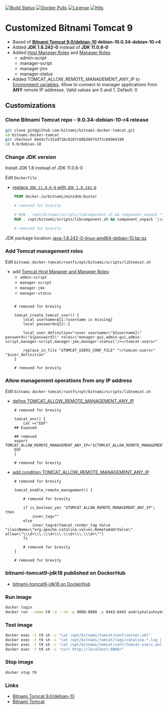 [![Build Status](https://travis-ci.org/AndriyKalashnykov/bitnami-tomcat9-jdk18.svg?branch=master)](https://travis-ci.org/AndriyKalashnykov/bitnami-tomcat9-jdk18)
[![Docker Pulls](https://img.shields.io/docker/pulls/andriykalashnykov/bitnami-tomcat9-jdk18.svg)](https://hub.docker.com/r/andriykalashnykov/bitnami-tomcat9-jdk18/)
[![License](https://img.shields.io/hexpm/l/plug.svg?maxAge=2592000)]()
[![Hits](https://hits.seeyoufarm.com/api/count/incr/badge.svg?url=https%3A%2F%2Fgithub.com%2FAndriyKalashnykov%2Fbitnami-tomcat9-jdk18&count_bg=%2379C83D&title_bg=%23555555&icon=&icon_color=%23E7E7E7&title=hits&edge_flat=false)](https://hits.seeyoufarm.com)
# Customized Bitnami Tomcat 9

* Based of **[Bitnami Tomcat 9.0/debian-10]** **debian-10.0.34-debian-10-r4**
* Added **JDK 1.8.242-0** instead of **JDK 11.0.6-0**
* Added [Host Manager Roles] and [Manager Roles]
  * admin-script
  * manager-script
  * manager-jmx
  * manager-status
* Added TOMCAT_ALLOW_REMOTE_MANAGEMENT_ANY_IP to [Environment variables].
  Allow to connect to manager applications from **ANY** remote IP addresse. Valid
  values are 0 and 1. Default: 0

## Customizations

### Clone Bitnami Tomcat repo -  9.0.34-debian-10-r4 release

```bash
git clone git@github.com:bitnami/bitnami-docker-tomcat.git
cd bitnami-docker-tomcat
git checkout 8ee5c7c32ad71bc6287c68b304743f2c84964198
cd 9.0/debian-10
```

### Change JDK version

Install JDK 1.8 instead of JDK 11.0.6-0

Edit `Dockerfile`

* [replace `JDK 11.0.6-0` with `JDK 1.8.242-0`]

```Dockerfile
    FROM docker.io/bitnami/minideb:buster

    # removed for brevity

    # RUN . /opt/bitnami/scripts/libcomponent.sh && component_unpack "java" "11.0.6-0" --checksum f7446f8bec72b6b2606d37ba917accc243e6cd4e722700c39ef83832c46fb0c6
    RUN . /opt/bitnami/scripts/libcomponent.sh && component_unpack "java" "1.8.242-0" --checksum 3a70f3d1c3cd9bc6ec581b2a10373a2b323c0b9af40402ce8d19aeb0b3d02400

    # removed for brevity
```

JDK package location: [java-1.8.242-0-linux-amd64-debian-10.tar.gz](https://downloads.bitnami.com/files/stacksmith/java-1.8.242-0-linux-amd64-debian-10.tar.gz)

### Add Tomcat management roles

Edit `bitnami-docker-tomcat/rootfs/opt/bitnami/scripts/libtomcat.sh`

* add [Tomcat Host Manager and Manager Roles]:
  * `admin-script`
  * `manager-script`
  * `manager-jmx`
  * `manager-status`

```shell

    # removed for brevity

    tomcat_create_tomcat_user() {
        local username=${1:?username is missing}
        local password=${2:-}

        local user_definition="<user username=\"${username}\" password=\"${password}\" roles=\"manager-gui,admin-gui,admin-script,manager-script,manager-jmx,manager-status\"/></tomcat-users>"

        replace_in_file "$TOMCAT_USERS_CONF_FILE" "</tomcat-users>" "$user_definition"
    }

    # removed for brevity
```

### Allow management operations from any IP address

Edit `bitnami-docker-tomcat/rootfs/opt/bitnami/scripts/libtomcat.sh`

* [define TOMCAT_ALLOW_REMOTE_MANAGEMENT_ANY_IP]

```shell
    # removed for brevity

    tomcat_env() {
        cat <<"EOF"
    ## Exposed

    ## removed
    export TOMCAT_ALLOW_REMOTE_MANAGEMENT_ANY_IP="${TOMCAT_ALLOW_REMOTE_MANAGEMENT_ANY_IP:-0}"
    EOF
    }

    # removed for brevity
```

* [add condition TOMCAT_ALLOW_REMOTE_MANAGEMENT_ANY_IP]

```shell
    # removed for brevity

    tomcat_enable_remote_management() {

        # removed for brevity

        if is_boolean_yes "$TOMCAT_ALLOW_REMOTE_MANAGEMENT_ANY_IP"; then
            inner_tag=""
        else
            inner_tag=$(tomcat_render_tag Valve "className=\"org.apache.catalina.valves.RemoteAddrValve\" allow=\"\\\d+\\\.\\\d+\\\.\\\d+\\\.\\\d+\"")
        fi

        # removed for brevity
    }

    # removed for brevity
```
### bitnami-tomcat9-jdk18 published on DockerHub

* [bitnami-tomcat9-jdk18 on DockerHub]

### Run image

```bash
docker login
docker run --name t9 -d --rm -p 8080:8080 -p 8443:8443 andriykalashnykov/bitnami-tomcat9-jdk18:latest
```

### Test image

```bash
docker exec -t t9 sh -c "cat /opt/bitnami/tomcat/conf/server.xml"
docker exec -t t9 sh -c "cat /opt/bitnami/tomcat/logs/catalina.*.log | grep 'APR'"
docker exec -t t9 sh -c "cat /opt/bitnami/tomcat/conf/tomcat-users.xml | grep 'admin-script'"
docker exec -t t9 sh -c "curl http://localhost:8080/"
```

### Stop image

```bash
docker stop t9
```

### Links

* [Bitnami Tomcat 9.0/debian-10]
* [Bitnami Tomcat]

[Bitnami Tomcat]: https://github.com/bitnami/bitnami-docker-tomcat

[Bitnami Tomcat 9.0/debian-10]: https://github.com/bitnami/bitnami-docker-tomcat/tree/master/9.0/debian-10

[Environment variables]: https://github.com/bitnami/bitnami-docker-tomcat#environment-variables

[Host Manager Roles]: http://tomcat.apache.org/tomcat-9.0-doc/host-manager-howto.html#Configuring_Manager_Application_Access

[Manager Roles]: https://tomcat.apache.org/tomcat-9.0-doc/manager-howto.html#Configuring_Manager_Application_Access

[replace `JDK 11.0.6-0` with `JDK 1.8.242-0`]: https://github.com/AndriyKalashnykov/bitnami-tomcat9-jdk18/blob/eca48b599978add685d52721e3306bad2043eea4/Dockerfile#L17

[Tomcat Host Manager and Manager Roles]: https://github.com/AndriyKalashnykov/bitnami-tomcat9-jdk18/blob/fc9cfc96e3ff1fbfceb4f48bbfb0a7995b1dc8c4/rootfs/opt/bitnami/scripts/libtomcat.sh#L233

[define TOMCAT_ALLOW_REMOTE_MANAGEMENT_ANY_IP]: https://github.com/AndriyKalashnykov/bitnami-tomcat9-jdk18/blob/fc9cfc96e3ff1fbfceb4f48bbfb0a7995b1dc8c4/rootfs/opt/bitnami/scripts/libtomcat.sh#L58

[add condition TOMCAT_ALLOW_REMOTE_MANAGEMENT_ANY_IP]: https://github.com/AndriyKalashnykov/bitnami-tomcat9-jdk18/blob/fc9cfc96e3ff1fbfceb4f48bbfb0a7995b1dc8c4/rootfs/opt/bitnami/scripts/libtomcat.sh#L209

[bitnami-tomcat9-jdk18 on DockerHub]: https://hub.docker.com/r/andriykalashnykov/bitnami-tomcat9-jdk18
